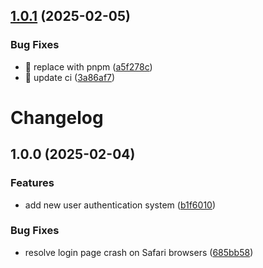 ## [1.0.1](https://github.com/129emma/CampSnoopy/compare/v1.0.0...v1.0.1) (2025-02-05)


### Bug Fixes

* 🐛 replace with pnpm ([a5f278c](https://github.com/129emma/CampSnoopy/commit/a5f278cf281e787821a3a3b9f5337a2526896238))
* 🐛 update ci ([3a86af7](https://github.com/129emma/CampSnoopy/commit/3a86af7476a7eeda7147d9960ce106ca69e5b3ae))

# Changelog

## 1.0.0 (2025-02-04)


### Features

* add new user authentication system ([b1f6010](https://github.com/129emma/CampSnoopy/commit/b1f601067f27e036e3ba3121fb3f99960c3013d2))


### Bug Fixes

* resolve login page crash on Safari browsers ([685bb58](https://github.com/129emma/CampSnoopy/commit/685bb588c0fb01e09a8461e542d526971a8a95cb))
